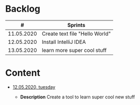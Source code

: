 # Backlog

| **#** | **Sprints**         |
| ----- | ---------------- |
| 11.05.2020 | Create text file "Hello World" |
| 12.05.2020 | Install IntelliJ IDEA|
| 13.05.2020 | learn more super cool stuff


# Content

- [12.05.2020, tuesday](/2020-05-10-monday.md)

  - **Description**
    Create a tool to learn super cool new stuff

